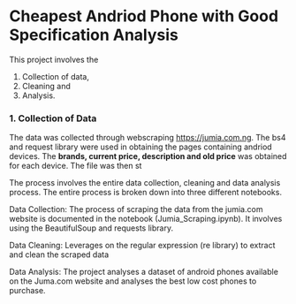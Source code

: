 # Cheapest Andriod Phone with Good Specification Analysis

This project involves the 
1. Collection of data, 
2. Cleaning and 
3. Analysis. 

### 1. Collection of Data
The data was collected through webscraping https://jumia.com.ng. The bs4 and request library were used in obtaining the pages containing andriod devices. The **brands, current price, description and old price** was obtained for each device. The file was then st

The process involves the entire data collection, cleaning and data analysis process. The entire process is broken down into three different notebooks.

Data Collection: 
The process of scraping the data from the jumia.com website is documented in the notebook (Jumia_Scraping.ipynb). It involves using the BeautifulSoup and requests library. 

Data Cleaning:
Leverages on the regular expression (re library) to extract and clean the scraped data

Data Analysis:
The project analyses a dataset of android phones available on the Juma.com website and analyses the best low cost phones to purchase.
